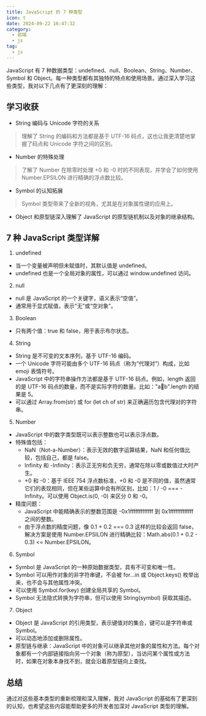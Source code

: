 ```yaml
---
title: JavaScript 的 7 种类型
icon: t
date: 2024-09-22 16:47:32
category:
  - 前端
  - js
tag:
  - js
---
```


JavaScript 有 7 种数据类型：undefined、null、Boolean、String、Number、Symbol 和 Object。每一种类型都有其独特的特点和使用场景。通过深入学习这些类型，我对以下几点有了更深刻的理解：

## 学习收获
- String 编码与 Unicode 字符的关系
> 理解了 String 的编码和方法都是基于 UTF-16 码点，这也让我更清楚地掌握了码点和 Unicode 字符之间的区别。

- Number 的特殊处理
> 了解了 Number 在除零时处理 +0 和 -0 时的不同表现，并学会了如何使用 Number.EPSILON 进行精确的浮点数比较。

- Symbol 的认知拓展
> Symbol 类型带来了全新的视角，尤其是在对象属性键的应用上。

- Object 和原型链深入理解了 JavaScript 的原型链机制以及对象的继承结构。


## 7 种 JavaScript 类型详解

1. undefined
- 当一个变量被声明但未赋值时，其默认值是 undefined。
- undefined 也是一个全局对象的属性，可以通过 window.undefined 访问。

2. null
- null 是 JavaScript 的一个关键字，语义表示“空值”。
- 通常用于显式赋值，表示“无”或“空对象”。

3. Boolean
- 只有两个值：true 和 false，用于表示布尔状态。

4. String
- String 是不可变的文本序列，基于 UTF-16 编码。
- 一个 Unicode 字符可能由多个 UTF-16 码点（称为“代理对”）构成，比如 emoji 表情符号。
- JavaScript 中的字符串操作方法都是基于 UTF-16 码点。例如，length 返回的是 UTF-16 码点的数量，而不是实际字符的数量。比如："a👄️b".length 的结果是 5。
- 可以通过 Array.from(str) 或 for (let ch of str) 来正确遍历包含代理对的字符串。

5. Number
- JavaScript 中的数字类型既可以表示整数也可以表示浮点数。
- 特殊值包括：
  - NaN（Not-a-Number）：表示无效的数字运算结果，NaN 和任何值比较，包括自己，都是 false。
  - Infinity 和 -Infinity：表示正无穷和负无穷，通常在除以零或数值过大时产生。
  - +0 和 -0：基于 IEEE 754 浮点数标准，+0 和 -0 是不同的值，虽然通常它们的表现相同，但在某些运算中会有所区别，比如：1 / -0 === -Infinity。可以使用 Object.is(0, -0) 来区分 0 和 -0。
- 精度问题：
  - JavaScript 中能精确表示的整数范围是 -0x1fffffffffffff 到 0x1fffffffffffff 之间的整数。
  - 由于浮点数的精度问题，像 0.1 + 0.2 === 0.3 这样的比较会返回 false，解决方案是使用 Number.EPSILON 进行精确比较：Math.abs(0.1 + 0.2 - 0.3) <= Number.EPSILON。

6. Symbol
- Symbol 是 JavaScript 的一种原始数据类型，具有不可变和唯一性。
- Symbol 可以用作对象的非字符串键，不会被 for...in 或 Object.keys() 枚举出来，也不会与其他属性冲突。
- 可以使用 Symbol.for(key) 创建全局共享的 Symbol。
- Symbol 无法隐式转换为字符串，但可以使用 String(symbol) 获取其描述。

7. Object
- Object 是 JavaScript 的引用类型，表示键值对的集合，键可以是字符串或 Symbol。
- 可以动态地添加或删除属性。
- 原型链与继承：JavaScript 中的对象可以继承其他对象的属性和方法。每个对象都有一个内部链接指向另一个对象（称为原型），当访问某个属性或方法时，如果在对象本身找不到，就会沿着原型链向上查找。


## 总结

通过对这些基本类型的重新梳理和深入理解，我对 JavaScript 的基础有了更深刻的认知，也希望这些内容能帮助更多的开发者加深对 JavaScript 类型的理解。